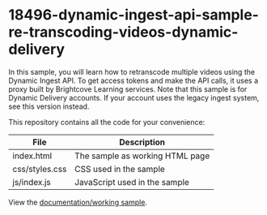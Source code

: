 # 18496-dynamic-ingest-api-sample-re-transcoding-videos-dynamic-delivery
In this sample, you will learn how to retranscode multiple videos using the Dynamic Ingest API. To get access tokens and make the API calls, it uses a proxy built by Brightcove Learning services.  Note that this sample is for Dynamic Delivery accounts. If your account uses the legacy ingest system, see this version instead.

This repository contains all the code for your convenience:

<table>
	<thead>
		<th>File</th>
		<th>Description</th>
	</thead>
	<tr>
		<td>index.html</td>
		<td>The sample as working HTML page</td>
	</tr>
	<tr>
		<td>css/styles.css</td>
		<td>CSS used in the sample</td>
	</tr>
	<tr>
		<td>js/index.js</td>
		<td>JavaScript used in the sample</td>
	</tr>
</table>

View the [documentation/working sample](https://support.brightcove.com/dynamic-ingest-api-sample-re-transcoding-videos-dynamic-delivery).

